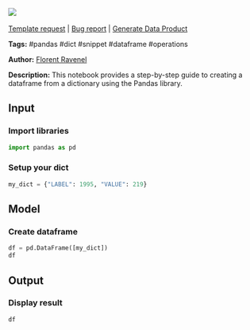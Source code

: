 <a href="https://app.naas.ai/user-redirect/naas/downloader?url=https://raw.githubusercontent.com/jupyter-naas/awesome-notebooks/master/Pandas/Pandas_Create_dataframe_from_dict.ipynb" target="_parent"><img src="https://naasai-public.s3.eu-west-3.amazonaws.com/Open_in_Naas_Lab.svg"/></a><br><br><a href="https://github.com/jupyter-naas/awesome-notebooks/issues/new?assignees=&labels=&template=template-request.md&title=Tool+-+Action+of+the+notebook+">Template request</a> | <a href="https://github.com/jupyter-naas/awesome-notebooks/issues/new?assignees=&labels=bug&template=bug_report.md&title=Pandas+-+Create+dataframe+from+dict:+Error+short+description">Bug report</a> | <a href="https://app.naas.ai/user-redirect/naas/downloader?url=https://raw.githubusercontent.com/jupyter-naas/awesome-notebooks/master/Naas/Naas_Start_data_product.ipynb" target="_parent">Generate Data Product</a>

**Tags:** #pandas #dict #snippet #dataframe #operations

**Author:** [Florent Ravenel](https://www.linkedin.com/in/ACoAABCNSioBW3YZHc2lBHVG0E_TXYWitQkmwog/)

**Description:** This notebook provides a step-by-step guide to creating a dataframe from a dictionary using the Pandas library.

## Input

### Import libraries


```python
import pandas as pd
```

### Setup your dict


```python
my_dict = {"LABEL": 1995, "VALUE": 219}
```

## Model

### Create dataframe


```python
df = pd.DataFrame([my_dict])
df
```

## Output

### Display result


```python
df
```
